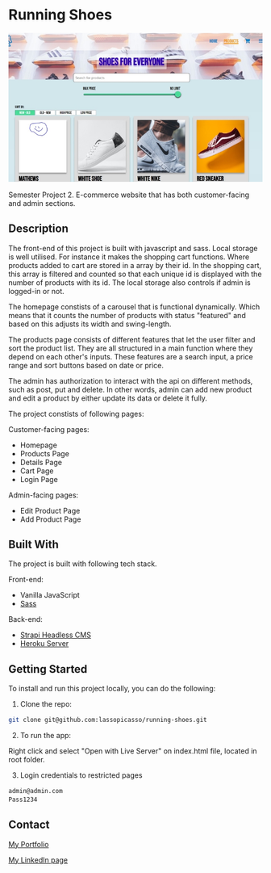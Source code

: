 # Running Shoes

![Products](/images/products.jpg?raw=true "Products")

Semester Project 2. E-commerce website that has both customer-facing and admin sections.

## Description

The front-end of this project is built with javascript and sass.
Local storage is well utilised. For instance it makes the shopping cart functions. Where products added to cart are stored in a array by their id. In the shopping cart, this array is filtered and counted so that each unique id is displayed with the number of products with its id. The local storage also controls if admin is logged-in or not.

The homepage constists of a carousel that is functional dynamically. Which means that it counts the number of products with status "featured" and based on this adjusts its width and swing-length.

The products page consists of different features that let the user filter and sort the product list. They are all structured in a main function where they depend on each other's inputs. These features are a search input, a price range and sort buttons based on date or price.

The admin has authorization to interact with the api on different methods, such as post, put and delete. In other words, admin can add new product and edit a product by either update its data or delete it fully.

The project constists of following pages:

Customer-facing pages:

- Homepage
- Products Page
- Details Page
- Cart Page
- Login Page

Admin-facing pages:

- Edit Product Page
- Add Product Page

## Built With

The project is built with following tech stack.

Front-end:

- Vanilla JavaScript
- [Sass](https://sass-lang.com/)

Back-end:

- [Strapi Headless CMS](https://strapi.io/)
- [Heroku Server](https://dashboard.heroku.com/)

## Getting Started

To install and run this project locally, you can do the following:

1. Clone the repo:

```bash
git clone git@github.com:lassopicasso/running-shoes.git
```

2. To run the app:

Right click and select "Open with Live Server" on index.html file, located in root folder.

3. Login credentials to restricted pages

```bash
admin@admin.com
Pass1234
```

## Contact

[My Portfolio](https://lars-walderhaug.netlify.app)

[My LinkedIn page](https://www.linkedin.com/in/lars-walderhaug-5924a349/)
